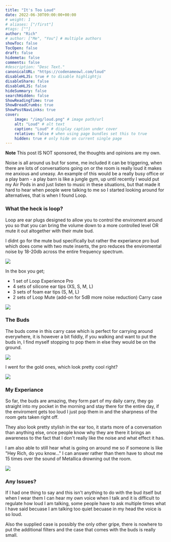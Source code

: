 ```yaml
---
title: "It's Too Loud"
date: 2022-06-30T09:00:00+00:00
# weight: 1
# aliases: ["/first"]
#tags: [""]
author: "Rich"
# author: ["Me", "You"] # multiple authors
showToc: false
TocOpen: false
draft: false
hidemeta: false
comments: false
#description: "Desc Text."
canonicalURL: "https://codenameowl.com/loud"
disableHLJS: true # to disable highlightjs
disableShare: false
disableHLJS: false
hideSummary: false
searchHidden: false
ShowReadingTime: true
ShowBreadCrumbs: true
ShowPostNavLinks: true
cover:
    image: "/img/loud.png" # image path/url
    alt: "Loud" # alt text
    caption: "Loud" # display caption under cover
    relative: false # when using page bundles set this to true
    hidden: true # only hide on current single page
---
```


**Note** This post IS NOT sponsored, the thoughts and opinions are my own. 

Noise is all around us but for some, me included it can be triggering, when there are lots of conversations going on or the room is really loud it makes me anxious and uneasy. An example of this would be a really busy office or a play barn - a play barn is like a jungle gym, up until recently I would put my Air Pods in and just listen to music in these situations, but that made it hard to hear when people were talking to me so I started looking around for alternatives, that is when I found Loop. 

### What the heck is loop?

Loop are ear plugs designed to allow you to control the enviroment around you so that you can bring the volume down to a more controlled level OR mute it out altogether with their mute bud. 

I didnt go for the mute bud specifically but rather the experiance pro bud which does come with two mute inserts, the pro reduces the enviromental noise by 18-20db across the entire frequency spectrum. 

![](/img/loop-ear-buds-1.jpg)

In the box you get;

 - 1 set of Loop Experience Pro
 - 4 sets of silicone ear tips (XS, S, M, L)
 - 3 sets of foam ear tips (S, M, L)
 - 2 sets of Loop Mute (add-on for 5dB more noise reduction)
Carry case

![](/img/loop-ear-buds-2.jpg)

### The Buds

The buds come in this carry case which is perfect for carrying around everywhere, it is however a bit fiddly, if you walking and want to put the buds in, I find myself stopping to pop them in else they would be on the ground. 

![](/img/loop-ear-buds-3.png)

I went for the gold ones, which look pretty cool right?

![](/img/loop-ear-buds-4.png)

### My Experiance

So far, the buds are amazing, they form part of my daily carry, they go straight into my pocket in the morning and stay there for the entire day, if the enviroment gets too loud I just pop them in and the sharpness of the room gets taken right off. 

They also look pretty stylish in the ear too, it starts more of a conversation than anything else, once people know why they are there it brings an awareness to the fact that I don't really like the noise and what effect it has. 

I am also able to still hear what is going on around me so if someone is like "Hey Rich, do you know..." I can answer rather than them have to shout me 15 times over the sound of Metallica drowning out the room. 

![](/img/loop-ear-buds-5.jpg)

### Any Issues?

If I had one thing to say and this isn't anything to do with the bud itself but when I wear them I can hear my own voice when I talk and it is difficult to regulate how loud I am talking, some people have to ask multiple times what I have said becuase I am talking too quiet becuase in my head the voice is so loud. 

Also the supplied case is possibly the only other gripe, there is nowhere to put the additional filters and the case that comes with the buds is really small. 



